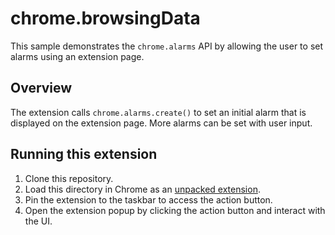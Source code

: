 # chrome.browsingData

This sample demonstrates the `chrome.alarms` API by allowing the user to set alarms using an extension page.

## Overview

The extension calls `chrome.alarms.create()` to set an initial alarm that is displayed on the extension page. More alarms can be set with user input.

## Running this extension

1. Clone this repository.
2. Load this directory in Chrome as an [unpacked extension](https://developer.chrome.com/docs/extensions/mv3/getstarted/development-basics/#load-unpacked).
3. Pin the extension to the taskbar to access the action button.
4. Open the extension popup by clicking the action button and interact with the UI.
